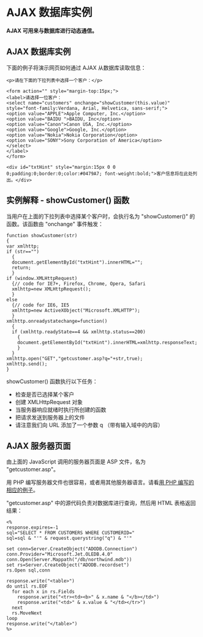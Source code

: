 
# AJAX 数据库实例




**AJAX 可用来与数据库进行动态通信。**

## AJAX 数据库实例

下面的例子将演示网页如何通过 AJAX 从数据库读取信息：

```
<p>请在下面的下拉列表中选择一个客户：</p>

<form action="" style="margin-top:15px;"> 
<label>请选择一位客户：
<select name="customers" onchange="showCustomer(this.value)" style="font-family:Verdana, Arial, Helvetica, sans-serif;">
<option value="APPLE">Apple Computer, Inc.</option>
<option value="BAIDU ">BAIDU, Inc</option>
<option value="Canon">Canon USA, Inc.</option>
<option value="Google">Google, Inc.</option>
<option value="Nokia">Nokia Corporation</option>
<option value="SONY">Sony Corporation of America</option>
</select>
</label>
</form>

<div id="txtHint" style="margin:15px 0 0 0;padding:0;border:0;color:#0479A7; font-weight:bold;">客户信息将在此处列出。</div>

```

## 实例解释 - showCustomer() 函数

当用户在上面的下拉列表中选择某个客户时，会执行名为 "showCustomer()" 的函数。该函数由 "onchange" 事件触发：

```
function showCustomer(str)
{
var xmlhttp;
if (str=="")
  {
  document.getElementById("txtHint").innerHTML="";
  return;
  }
if (window.XMLHttpRequest)
  {// code for IE7+, Firefox, Chrome, Opera, Safari
  xmlhttp=new XMLHttpRequest();
  }
else
  {// code for IE6, IE5
  xmlhttp=new ActiveXObject("Microsoft.XMLHTTP");
  }
xmlhttp.onreadystatechange=function()
  {
  if (xmlhttp.readyState==4 && xmlhttp.status==200)
    {
    document.getElementById("txtHint").innerHTML=xmlhttp.responseText;
    }
  }
xmlhttp.open("GET","getcustomer.asp?q="+str,true);
xmlhttp.send();
}

```

showCustomer() 函数执行以下任务：

*   检查是否已选择某个客户
*   创建 XMLHttpRequest 对象
*   当服务器响应就绪时执行所创建的函数
*   把请求发送到服务器上的文件
*   请注意我们向 URL 添加了一个参数 q （带有输入域中的内容）

## AJAX 服务器页面

由上面的 JavaScript 调用的服务器页面是 ASP 文件，名为 "getcustomer.asp"。

用 PHP 编写服务器文件也很容易，或者用其他服务器语言。请看[用 PHP 编写的相应的例子](/php/php_ajax_database.asp "PHP 和 AJAX MySQL 数据库实例")。

"getcustomer.asp" 中的源代码负责对数据库进行查询，然后用 HTML 表格返回结果：

```
<%
response.expires=-1
sql="SELECT * FROM CUSTOMERS WHERE CUSTOMERID="
sql=sql & "'" & request.querystring("q") & "'"

set conn=Server.CreateObject("ADODB.Connection")
conn.Provider="Microsoft.Jet.OLEDB.4.0"
conn.Open(Server.Mappath("/db/northwind.mdb"))
set rs=Server.CreateObject("ADODB.recordset")
rs.Open sql,conn

response.write("<table>")
do until rs.EOF
  for each x in rs.Fields
    response.write("<tr><td><b>" & x.name & "</b></td>")
    response.write("<td>" & x.value & "</td></tr>")
  next
  rs.MoveNext
loop
response.write("</table>")
%>

```




